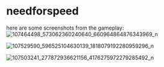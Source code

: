 # needforspeed

here are some screenshots from the gameplay:
![107464498_573062360240640_660964864876343969_n](https://user-images.githubusercontent.com/52849166/87126163-cab88b00-c29c-11ea-91a9-9a79430404f7.png)

![107529590_596525104630139_1818079192280959296_n](https://user-images.githubusercontent.com/52849166/87126170-cc824e80-c29c-11ea-8e0f-d9a11113d671.png)

![107503241_277872936621156_4176275972279285492_n](https://user-images.githubusercontent.com/52849166/87126171-cd1ae500-c29c-11ea-8a7d-0bf98529161b.png)
